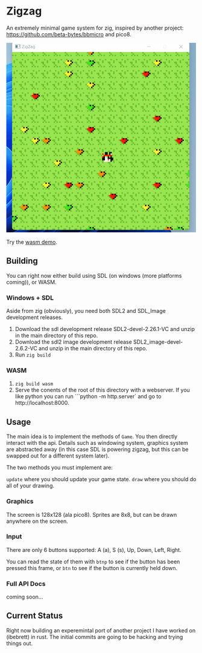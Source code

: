 # Zigzag

An extremely minimal game system for zig, inspired by another project: https://github.com/beta-bytes/bbmicro and pico8.

![Screenshot](docs/zigzag.gif)

Try the [wasm demo](https://ibebrett.github.io/zigzag).

## Building

You can right now either build using SDL (on windows (more platforms coming)), or WASM.

### Windows + SDL

Aside from zig (obviously), you need both SDL2 and SDL_Image development releases.

1. Download the sdl development release SDL2-devel-2.26.1-VC and unzip in the main directory of this repo.
2. Download the sdl2 image development release SDL2_image-devel-2.6.2-VC and unzip in the main directory of this repo.
3. Run `zig build`

### WASM

1. `zig build wasm`
2. Serve the conents of the root of this directory with a webserver. If you like python you can run ```python -m http.server` and go to http://localhost:8000.

## Usage

The main idea is to implement the methods of `Game`. You then directly interact with the api. Details such as windowing system, graphics system are abstracted away (in this case SDL is powering zigzag, but this can be swapped out for a different system later).

The two methods you must implement are:

`update` where you should update your game state.
`draw` where you should do all of your drawing.

### Graphics

The screen is 128x128 (ala pico8).
Sprites are 8x8, but can be drawn anywhere on the screen.

### Input

There are only 6 buttons supported: A (a), S (s), Up, Down, Left, Right.

You can read the state of them with `btnp` to see if the button has been pressed this frame, or `btn` to see if the button is currently held down.

### Full API Docs

coming soon...

## Current Status

Right now building an experemintal port of another project I have worked on (ibebrett) in rust. The initial commits are going to be hacking and trying things out.
